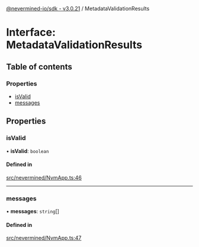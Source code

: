 [@nevermined-io/sdk - v3.0.21](../code-reference.md) / MetadataValidationResults

# Interface: MetadataValidationResults

## Table of contents

### Properties

- [isValid](MetadataValidationResults.md#isvalid)
- [messages](MetadataValidationResults.md#messages)

## Properties

### isValid

• **isValid**: `boolean`

#### Defined in

[src/nevermined/NvmApp.ts:46](https://github.com/nevermined-io/sdk-js/blob/62acc3ce5a5465941b5118d27b5127e0bb088eae/src/nevermined/NvmApp.ts#L46)

---

### messages

• **messages**: `string`[]

#### Defined in

[src/nevermined/NvmApp.ts:47](https://github.com/nevermined-io/sdk-js/blob/62acc3ce5a5465941b5118d27b5127e0bb088eae/src/nevermined/NvmApp.ts#L47)

